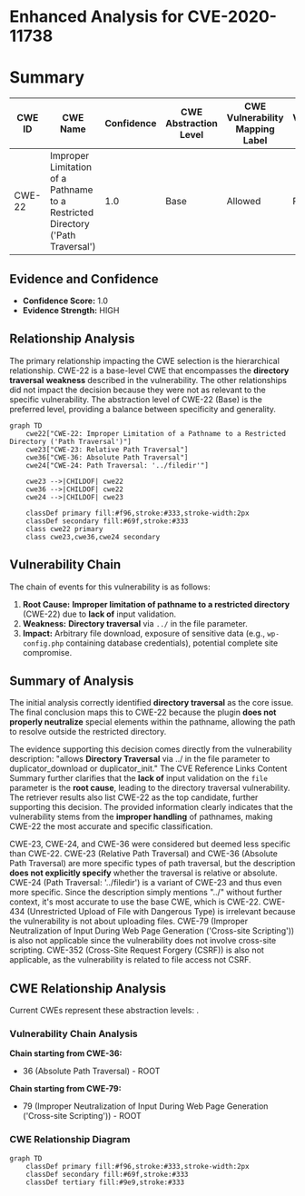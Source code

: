 # Enhanced Analysis for CVE-2020-11738

# Summary
| CWE ID | CWE Name | Confidence | CWE Abstraction Level | CWE Vulnerability Mapping Label | CWE-Vulnerability Mapping Notes |
|---|---|---|---|---|---|
| CWE-22 | Improper Limitation of a Pathname to a Restricted Directory ('Path Traversal') | 1.0 | Base | Allowed | Primary CWE |

## Evidence and Confidence

*   **Confidence Score:** 1.0
*   **Evidence Strength:** HIGH

## Relationship Analysis
The primary relationship impacting the CWE selection is the hierarchical relationship. CWE-22 is a base-level CWE that encompasses the **directory traversal** **weakness** described in the vulnerability. The other relationships did not impact the decision because they were not as relevant to the specific vulnerability. The abstraction level of CWE-22 (Base) is the preferred level, providing a balance between specificity and generality.

```mermaid
graph TD
    cwe22["CWE-22: Improper Limitation of a Pathname to a Restricted Directory ('Path Traversal')"]
    cwe23["CWE-23: Relative Path Traversal"]
    cwe36["CWE-36: Absolute Path Traversal"]
    cwe24["CWE-24: Path Traversal: '../filedir'"]

    cwe23 -->|CHILDOF| cwe22
    cwe36 -->|CHILDOF| cwe22
    cwe24 -->|CHILDOF| cwe23
    
    classDef primary fill:#f96,stroke:#333,stroke-width:2px
    classDef secondary fill:#69f,stroke:#333
    class cwe22 primary
    class cwe23,cwe36,cwe24 secondary
```

## Vulnerability Chain
The chain of events for this vulnerability is as follows:
1.  **Root Cause:** **Improper limitation of pathname to a restricted directory** (CWE-22) due to **lack of** input validation.
2.  **Weakness:** **Directory traversal** via `../` in the file parameter.
3.  **Impact:** Arbitrary file download, exposure of sensitive data (e.g., `wp-config.php` containing database credentials), potential complete site compromise.

## Summary of Analysis
The initial analysis correctly identified **directory traversal** as the core issue. The final conclusion maps this to CWE-22 because the plugin **does not properly neutralize** special elements within the pathname, allowing the path to resolve outside the restricted directory.

The evidence supporting this decision comes directly from the vulnerability description: "allows **Directory Traversal** via ../ in the file parameter to duplicator_download or duplicator_init." The CVE Reference Links Content Summary further clarifies that the **lack of** input validation on the `file` parameter is the **root cause**, leading to the directory traversal vulnerability. The retriever results also list CWE-22 as the top candidate, further supporting this decision. The provided information clearly indicates that the vulnerability stems from the **improper handling** of pathnames, making CWE-22 the most accurate and specific classification.

CWE-23, CWE-24, and CWE-36 were considered but deemed less specific than CWE-22. CWE-23 (Relative Path Traversal) and CWE-36 (Absolute Path Traversal) are more specific types of path traversal, but the description **does not explicitly specify** whether the traversal is relative or absolute. CWE-24 (Path Traversal: '../filedir') is a variant of CWE-23 and thus even more specific. Since the description simply mentions "../" without further context, it's most accurate to use the base CWE, which is CWE-22. CWE-434 (Unrestricted Upload of File with Dangerous Type) is irrelevant because the vulnerability is not about uploading files. CWE-79 (Improper Neutralization of Input During Web Page Generation ('Cross-site Scripting')) is also not applicable since the vulnerability does not involve cross-site scripting. CWE-352 (Cross-Site Request Forgery (CSRF)) is also not applicable, as the vulnerability is related to file access not CSRF.


## CWE Relationship Analysis

Current CWEs represent these abstraction levels: .


### Vulnerability Chain Analysis

**Chain starting from CWE-36:**
- 36 (Absolute Path Traversal) - ROOT


**Chain starting from CWE-79:**
- 79 (Improper Neutralization of Input During Web Page Generation ('Cross-site Scripting')) - ROOT



### CWE Relationship Diagram

```mermaid
graph TD
    classDef primary fill:#f96,stroke:#333,stroke-width:2px
    classDef secondary fill:#69f,stroke:#333
    classDef tertiary fill:#9e9,stroke:#333
```